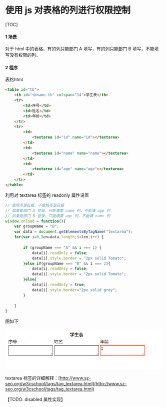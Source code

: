 # 使用 js 对表格的列进行权限控制

[TOC]

#### 1 场景

对于 html 中的表格，有的列只能部门 A 填写，有的列只能部门 B 填写，不能填写没有权限的列。

#### 2 程序

表格html

```html
<table id="tb">
    <th id="tbname-th" colspan="14">学生表</th>
    <tr> 
        <td>序号</td>
        <td>姓名</td>
        <td>年龄</td>
    </tr>
    <tr>
        <td>
            <textarea id="id" name="id"></textarea>
        </td>
        <td>
            <textarea id="name" name="name"></textarea>
        </td>
        <td>
            <textarea id="age" name="age"></textarea>
        </td>
    </tr>
</table>   
```

利用对 textarea 标签的 readonly 属性设置

```js
// 能填写是红框，不能填写是灰框
// 如果是部门 A 登录，只能填第 name 列，不能填 age 列
// 如果是部门 B 登录，只能填第 age 列，不能填 name 列
window.onload = function(){
	var groupName = "B";
    var data = document.getElementsByTagName("textarea");
    for(var i=0,len=data.length;i<len;i++) {

		if (groupName === "A" && i === 1) {
			data[i].readOnly = false;
			data[i].style.border = "2px solid Tomato";
        }else if(groupName === "B" && i === 2){
			data[i].readOnly = false;
			data[i].style.border = "2px solid Tomato";
		}else{
			data[i].readOnly = true;
			data[i].style.border="2px solid grey";
		}
                
	}
}
```

图如下

![textarea](./image/textarea.png)


textarea 标签的详细解释：[http://www.sz-seo.org/w3cschool/tags/tag_textarea.html](http://www.sz-seo.org/w3cschool/tags/tag_textarea.html)

【TODO: disabled 属性实现】